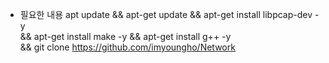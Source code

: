 
* 필요한 내용
apt update && apt-get update && apt-get install libpcap-dev -y \
&& apt-get install make -y && apt-get install g++ -y \
&& git clone https://github.com/imyoungho/Network
